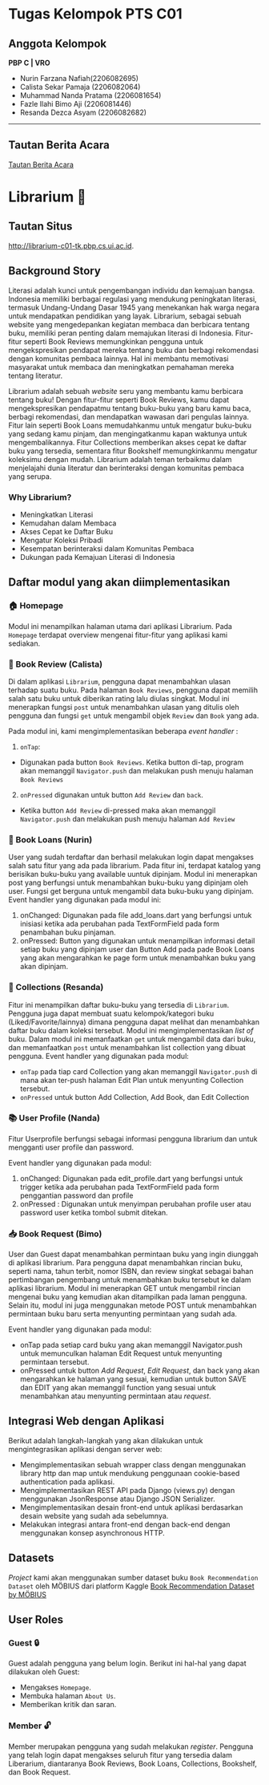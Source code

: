 # Tugas Kelompok PTS C01 <CONE>
## Anggota Kelompok
**PBP C | VRO**
- Nurin Farzana Nafiah(2206082695)
- Calista Sekar Pamaja (2206082064)
- Muhammad Nanda Pratama (2206081654)
- Fazle Ilahi Bimo Aji (2206081446)
- Resanda Dezca Asyam (2206082682)
------------------
## Tautan Berita Acara
[Tautan Berita Acara](https://univindonesia-my.sharepoint.com/:x:/g/personal/calista_sekar_office_ui_ac_id/EUnjZrQaeM9GgEaQnD3NUeABI_EVRlMdAIquNQ7l8XRvLQ?e=5akaGa)
# Librarium 📖
## Tautan Situs
http://librarium-c01-tk.pbp.cs.ui.ac.id.
## Background Story
Literasi adalah kunci untuk pengembangan individu dan kemajuan bangsa. Indonesia memiliki berbagai regulasi yang mendukung peningkatan literasi, termasuk Undang-Undang Dasar 1945 yang menekankan hak warga negara untuk mendapatkan pendidikan yang layak. Librarium, sebagai sebuah website yang mengedepankan kegiatan membaca dan berbicara tentang buku, memiliki peran penting dalam memajukan literasi di Indonesia. Fitur-fitur seperti Book Reviews memungkinkan pengguna untuk mengekspresikan pendapat mereka tentang buku dan berbagi rekomendasi dengan komunitas pembaca lainnya. Hal ini membantu memotivasi masyarakat untuk membaca dan meningkatkan pemahaman mereka tentang literatur.

Librarium adalah sebuah _website_ seru yang membantu kamu berbicara tentang buku! Dengan fitur-fitur seperti Book Reviews, kamu dapat mengekspresikan pendapatmu tentang buku-buku yang baru kamu baca, berbagi rekomendasi, dan mendapatkan wawasan dari pengulas lainnya. Fitur lain seperti Book Loans memudahkanmu untuk mengatur buku-buku yang sedang kamu pinjam, dan mengingatkanmu kapan waktunya untuk mengembalikannya. Fitur Collections memberikan akses cepat ke daftar buku yang tersedia, sementara fitur Bookshelf memungkinkanmu mengatur koleksimu dengan mudah. Librarium adalah teman terbaikmu dalam menjelajahi dunia literatur dan berinteraksi dengan komunitas pembaca yang serupa.

### Why Librarium?
- Meningkatkan Literasi
- Kemudahan dalam Membaca
- Akses Cepat ke Daftar Buku
- Mengatur Koleksi Pribadi
- Kesempatan berinteraksi dalam Komunitas Pembaca
- Dukungan pada Kemajuan Literasi di Indonesia

## Daftar modul yang akan diimplementasikan
### 🏠 Homepage
Modul ini menampilkan halaman utama dari aplikasi Librarium. Pada `Homepage` terdapat overview mengenai fitur-fitur yang aplikasi kami sediakan.
### 📝 Book Review (Calista)
Di dalam aplikasi `Librarium`, pengguna dapat menambahkan ulasan terhadap suatu buku. Pada halaman `Book Reviews`, pengguna dapat memilih salah satu buku untuk diberikan rating lalu diulas singkat. Modul ini menerapkan fungsi `post` untuk menambahkan ulasan yang ditulis oleh pengguna dan fungsi `get` untuk mengambil objek `Review` dan `Book` yang ada.

Pada modul ini, kami mengimplementasikan beberapa _event handler_ :

1. `onTap`:
* Digunakan pada button `Book Reviews`. Ketika button di-tap, program akan memanggil `Navigator.push` dan melakukan push menuju halaman `Book Reviews`

2.  `onPressed` digunakan untuk button `Add Review` dan `back`.
* Ketika button `Add Review` di-pressed maka akan memanggil `Navigator.push` dan melakukan push menuju halaman `Add Review`
### 📖 Book Loans (Nurin)
User yang sudah terdaftar dan berhasil melakukan login dapat mengakses salah satu fitur yang ada pada librarium. Pada fitur ini, terdapat katalog yang berisikan buku-buku yang available uuntuk dipinjam. Modul ini  menerapkan post yang berfungsi untuk menambahkan buku-buku yang dipinjam oleh user. Fungsi get berguna untuk mengambil data buku-buku yang dipinjam.
Event handler yang digunakan pada modul ini:
1. onChanged: Digunakan pada file add_loans.dart yang berfungsi untuk inisiasi ketika ada perubahan pada TextFormField pada form penambahan buku pinjaman.
2. onPressed: Button yang digunakan untuk menampilkan informasi detail setiap buku yang dipinjam user dan Button Add pada pade Book Loans yang akan mengarahkan ke page form untuk menambahkan buku yang akan dipinjam.
### 📔 Collections (Resanda)
Fitur ini menampilkan daftar buku-buku yang tersedia di `Librarium`. Pengguna juga dapat membuat suatu kelompok/kategori buku (Liked/Favorite/lainnya) dimana pengguna dapat melihat dan menambahkan daftar buku dalam koleksi tersebut. Modul ini mengimplementasikan _list of_ buku. Dalam modul ini memanfaatkan `get` untuk mengambil data dari buku, dan memanfaatkan  `post` untuk menambahkan list collection yang dibuat pengguna.
Event handler yang digunakan pada modul:
* `onTap` pada tiap card Collection yang akan memanggil `Navigator.push` di mana akan ter-push halaman Edit Plan untuk menyunting Collection tersebut.
* `onPressed` untuk button Add Collection, Add Book, dan Edit Collection
### 📚 User Profile (Nanda)
Fitur Userprofile berfungsi sebagai informasi pengguna librarium dan untuk mengganti user profile dan password.

Event handler yang digunakan pada modul:
1. onChanged: Digunakan pada edit_profile.dart yang berfungsi untuk trigger ketika ada perubahan pada TextFormField pada form penggantian password dan profile
2. onPressed : Digunakan untuk menyimpan perubahan profile user atau password user ketika tombol submit ditekan.
### 📥 Book Request (Bimo)
User dan Guest dapat menambahkan permintaan buku yang ingin diunggah di aplikasi librarium. Para pengguna dapat menambahkan rincian buku, seperti nama, tahun terbit, nomor ISBN, dan review singkat sebagai bahan pertimbangan pengembang untuk menambahkan buku tersebut ke dalam aplikasi librarium. Modul ini menerapkan GET untuk mengambil rincian mengenai buku yang kemudian akan ditampilkan pada laman pengguna. Selain itu, modul ini juga menggunakan metode POST untuk menambahkan permintaan buku baru serta menyunting permintaan yang sudah ada.<br>

Event handler yang digunakan pada modul:
* onTap pada setiap card buku yang akan memanggil Navigator.push untuk memunculkan halaman Edit Request untuk menyunting permintaan tersebut.
* onPressed untuk button _Add Request_, _Edit Request_, dan back yang akan mengarahkan ke halaman yang sesuai, kemudian untuk button SAVE dan EDIT yang akan memanggil function yang sesuai untuk menambahkan atau menyunting permintaan atau _request_.
## Integrasi Web dengan Aplikasi
Berikut adalah langkah-langkah yang akan dilakukan untuk mengintegrasikan aplikasi dengan server web:
* Mengimplementasikan sebuah wrapper class dengan menggunakan library http dan map untuk mendukung penggunaan cookie-based authentication pada aplikasi.
* Mengimplementasikan REST API pada Django (views.py) dengan menggunakan JsonResponse atau Django JSON Serializer.
* Mengimplementasikan desain front-end untuk aplikasi berdasarkan desain website yang sudah ada sebelumnya.
* Melakukan integrasi antara front-end dengan back-end dengan menggunakan konsep asynchronous HTTP.
## Datasets
_Project_ kami akan menggunakan sumber dataset buku `Book Recommendation Dataset` oleh MÖBIUS dari platform Kaggle
[Book Recommendation Dataset by MÖBIUS](https://www.kaggle.com/datasets/arashnic/book-recommendation-dataset/)

## User Roles
### Guest 🔒
Guest adalah pengguna yang belum login. Berikut ini hal-hal yang dapat dilakukan oleh Guest:
- Mengakses `Homepage`.
- Membuka halaman `About Us`.
- Memberikan kritik dan saran.
### Member 🔓
Member merupakan pengguna yang sudah melakukan _register_. Pengguna yang telah login dapat mengakses seluruh fitur yang tersedia dalam Liberarium, diantaranya Book Reviews, Book Loans, Collections, Bookshelf, dan Book Request.
